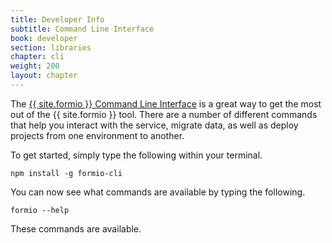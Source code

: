 ```yaml
---
title: Developer Info
subtitle: Command Line Interface
book: developer
section: libraries
chapter: cli
weight: 200
layout: chapter
---
```

The [{{ site.formio }} Command Line Interface](https://github.com/formio/formio-cli) is a great way to get the most out of the {{ site.formio }} tool. There are a number of different commands that help you interact with the service, migrate data, as well as deploy projects from one environment to another.

To get started, simply type the following within your terminal.

```
npm install -g formio-cli
```

You can now see what commands are available by typing the following.

```
formio --help
```

These commands are available.
